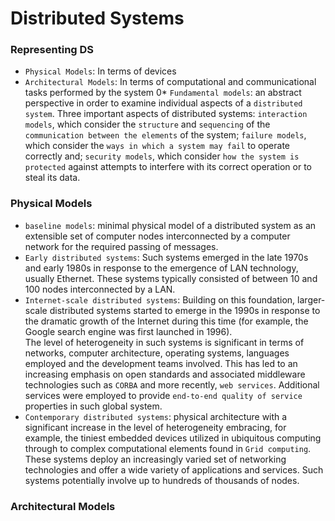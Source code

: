 # Distributed Systems


### Representing DS
* `Physical Models`: In terms of devices
* `Architectural Models`: In terms of computational and communicational tasks performed by the system
0* `Fundamental models`: an abstract perspective in order to examine individual aspects of a `distributed system`. Three important aspects of distributed systems: `interaction models`, which consider the `structure` and `sequencing` of the `communication between the elements` of the system; `failure models`, which consider the `ways in which a system may fail` to operate correctly and; `security models`, which consider `how the system is protected` against attempts to interfere with its correct operation or to steal its data.

### Physical Models
* `baseline models`: minimal physical model of a distributed system as an extensible set of computer nodes interconnected by a computer network for the required passing of messages.
* `Early distributed systems`: Such systems emerged in the late 1970s and early 1980s in response to the emergence of LAN technology, usually Ethernet. These systems typically consisted of between 10 and 100 nodes interconnected by a LAN.
* `Internet-scale distributed systems`: Building on this foundation, larger-scale distributed systems started to emerge in the 1990s in response to the dramatic growth of the Internet during this time (for example, the Google search engine was first launched in 1996).  
The level of heterogeneity in such systems is significant in terms of networks, computer architecture, operating systems, languages employed and the development teams involved. This has led to an increasing emphasis on open standards and associated middleware technologies such as `CORBA` and more recently, `web services`. Additional services were employed to provide `end-to-end quality of service` properties in such global system.
* `Contemporary distributed systems`: physical architecture with a significant increase in the level of heterogeneity embracing, for example, the tiniest embedded devices utilized in ubiquitous computing through to complex computational elements found in `Grid computing`. These systems deploy an increasingly varied set of networking technologies and offer a wide variety of applications and services. Such systems potentially involve up to hundreds of thousands of nodes.

### Architectural Models
